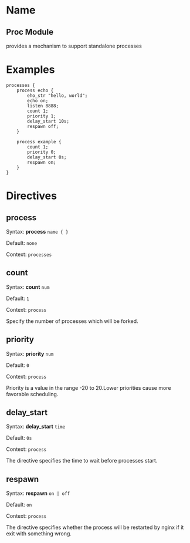 # Name #
## Proc Module ##

provides a mechanism to support standalone processes

# Examples #

	processes {
		process echo {
			eho_str "hello, world";
			echo on;
			listen 8888;
			count 1;
			priority 1;
			delay_start 10s;
			respawn off;
		}

		process example {
			count 1;
			priority 0;
			delay_start 0s;
			respawn on;
		}
	}


# Directives #

## process ##

Syntax: **process** `name { }`

Default: `none`

Context: `processes`


## count ##

Syntax: **count** `num`

Default: `1`

Context: `process`

Specify the number of processes which will be forked.


## priority ##

Syntax: **priority** `num`

Default: `0`

Context: `process`

Priority is a value in the range -20 to 20.Lower priorities cause more favorable scheduling.


## delay\_start ##

Syntax: **delay\_start** `time`

Default: `0s`

Context: `process`

The directive specifies the time to wait before processes start.


## respawn ##

Syntax: **respawn** `on | off`

Default: `on`

Context: `process`

The directive specifies whether the process will be restarted by nginx if it exit with something wrong.